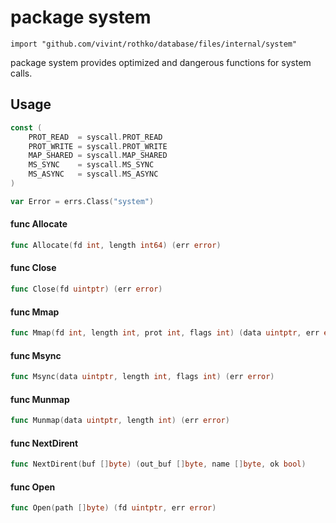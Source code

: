 # package system

`import "github.com/vivint/rothko/database/files/internal/system"`

package system provides optimized and dangerous functions for system calls.

## Usage

```go
const (
	PROT_READ  = syscall.PROT_READ
	PROT_WRITE = syscall.PROT_WRITE
	MAP_SHARED = syscall.MAP_SHARED
	MS_SYNC    = syscall.MS_SYNC
	MS_ASYNC   = syscall.MS_ASYNC
)
```

```go
var Error = errs.Class("system")
```

#### func  Allocate

```go
func Allocate(fd int, length int64) (err error)
```

#### func  Close

```go
func Close(fd uintptr) (err error)
```

#### func  Mmap

```go
func Mmap(fd int, length int, prot int, flags int) (data uintptr, err error)
```

#### func  Msync

```go
func Msync(data uintptr, length int, flags int) (err error)
```

#### func  Munmap

```go
func Munmap(data uintptr, length int) (err error)
```

#### func  NextDirent

```go
func NextDirent(buf []byte) (out_buf []byte, name []byte, ok bool)
```

#### func  Open

```go
func Open(path []byte) (fd uintptr, err error)
```
